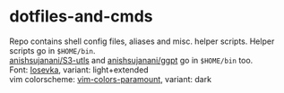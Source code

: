 # dotfiles-and-cmds

Repo contains shell config files, aliases and misc. helper scripts. Helper scripts go in `$HOME/bin`.   
[anishsujanani/S3-utls](https://github.com/anishsujanani/S3-utils) and [anishsujanani/ggpt](https://github.com/anisujanani/GGPT) go in `$HOME/bin` too.  
Font: [Iosevka](https://github.com/be5invis/Iosevka), variant: light+extended  
vim colorscheme: [vim-colors-paramount](https://github.com/owickstrom/vim-colors-paramount), variant: dark
